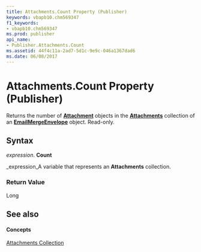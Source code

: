 ```yaml
---
title: Attachments.Count Property (Publisher)
keywords: vbapb10.chm569347
f1_keywords:
- vbapb10.chm569347
ms.prod: publisher
api_name:
- Publisher.Attachments.Count
ms.assetid: 44f4c11a-2ad7-5d1c-9e9c-046a1367dad6
ms.date: 06/08/2017
---
```



# Attachments.Count Property (Publisher)

Returns the number of  **[Attachment](attachment-object-publisher.md)** objects in the **[Attachments](attachments-object-publisher.md)** collection of an **[EmailMergeEnvelope](emailmergeenvelope-object-publisher.md)** object. Read-only.


## Syntax

 _expression_. **Count**

 _expression_A variable that represents an  **Attachments** collection.


### Return Value

Long


## See also


#### Concepts


 [Attachments Collection](attachments-object-publisher.md)

